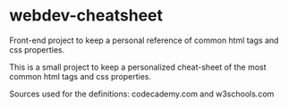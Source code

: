 # webdev-cheatsheet
Front-end project to keep a personal reference of common html tags and css properties.

This is a small project to keep a personalized cheat-sheet of the most common html tags and css properties.

Sources used for the definitions: codecademy.com and w3schools.com
